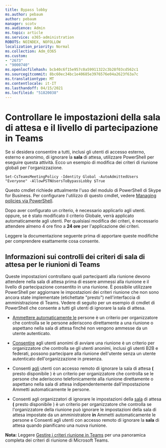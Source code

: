 ```yaml
---
title: Bypass lobby
ms.author: pebaum
author: pebaum
manager: scotv
ms.audience: Admin
ms.topic: article
ms.service: o365-administration
ROBOTS: NOINDEX, NOFOLLOW
localization_priority: Normal
ms.collection: Adm_O365
ms.custom:
- "2673"
- "9000740"
ms.openlocfilehash: bcb40c6f15e957c0a59911322c3b28f03cd562c1
ms.sourcegitcommit: 8bc60ec34bc1e40685e3976576e04a2623f63a7c
ms.translationtype: MT
ms.contentlocale: it-IT
ms.lasthandoff: 04/15/2021
ms.locfileid: "51820038"
---
```

# <a name="control-lobby-settings-and-level-of-participation-in-teams"></a>Controllare le impostazioni della sala di attesa e il livello di partecipazione in Teams

Se si desidera consentire a tutti, inclusi gli utenti di accesso esterno, esterno e anonimo, di ignorare la **sala** di attesa, utilizzare PowerShell per eseguire questa attività. Ecco un esempio di modifica dei criteri di riunione globali per l'organizzazione.

`Set-CsTeamsMeetingPolicy -Identity Global -AutoAdmittedUsers "Everyone" -AllowPSTNUsersToBypassLobby $True`

Questo cmdlet richiede attualmente l'uso del modulo di PowerShell di Skype for Business. Per configurare l'utilizzo di questo cmdlet, vedere [Managing policies via PowerShell](https://docs.microsoft.com/microsoftteams/teams-powershell-overview#managing-policies-via-powershell).

Dopo aver configurato un criterio, è necessario applicarlo agli utenti. oppure, se è stato modificato il criterio Globale, verrà applicato automaticamente agli utenti. Per qualsiasi modifica dei criteri, è necessario attendere almeno 4 ore fino a **24 ore** per l'applicazione dei criteri. 

Leggere la documentazione seguente prima di apportare queste modifiche per comprendere esattamente cosa consente.


## <a name="understanding-teams-meeting-lobby-policy-controls"></a>Informazioni sui controlli dei criteri di sala di attesa per le riunioni di Teams

Queste impostazioni controllano quali partecipanti alla riunione devono attendere nella sala di attesa prima di essere ammessi alla riunione e il livello di partecipazione consentito in una riunione. È possibile utilizzare PowerShell per aggiornare le impostazioni dei criteri riunione che non sono ancora state implementate (etichettate "presto") nell'interfaccia di amministrazione di Teams. Vedere di seguito per un esempio di cmdlet di PowerShell che consente a tutti gli utenti di ignorare la sala di attesa.

- [Ammettere automaticamente le](https://docs.microsoft.com/microsoftteams/meeting-policies-in-teams#automatically-admit-people) persone è un criterio per organizzatore che controlla se le persone aderiscono direttamente a una riunione o aspettano nella sala di attesa finché non vengono ammesse da un utente autenticato.

- [Consentire](https://docs.microsoft.com/microsoftteams/meeting-policies-in-teams#allow-anonymous-people-to-start-a-meeting) agli utenti anonimi di avviare una riunione è un criterio per organizzatore che controlla se gli utenti anonimi, inclusi gli utenti B2B e federati, possono partecipare alla riunione dell'utente senza un utente autenticato dell'organizzazione in presenza.

- Consenti [agli](https://docs.microsoft.com/microsoftteams/meeting-policies-in-teams#allow-dial-in-users-to-bypass-the-lobby-coming-soon) utenti con accesso remoto di ignorare la sala di attesa **(** presto disponibile ) è un criterio per organizzatore che controlla se le persone che aderiscono telefonicamente alla riunione direttamente o aspettano nella sala di attesa indipendentemente dall'impostazione Ammetti automaticamente le persone. 

- Consenti agli organizzatori di ignorare le impostazioni della [sala](https://docs.microsoft.com/microsoftteams/meeting-policies-in-teams#allow-organizers-to-override-lobby-settings-coming-soon) di attesa **(** presto disponibile ) è un criterio per organizzatore che controlla se l'organizzatore della riunione può ignorare le impostazioni della sala di attesa impostate da un amministratore **in** Ammetti automaticamente le persone e Consenti agli utenti con accesso remoto di ignorare la **sala** di attesa quando pianificano una nuova riunione.

**Nota:** Leggere [Gestire i criteri riunione in Teams](https://docs.microsoft.com/microsoftteams/meeting-policies-in-teams) per una panoramica completa dei criteri di riunione di Microsoft Teams.
